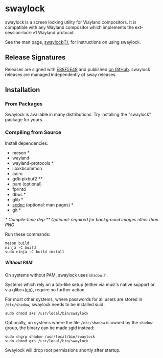 # swaylock

swaylock is a screen locking utility for Wayland compositors. It is compatible
with any Wayland compositor which implements the ext-session-lock-v1 Wayland
protocol.

See the man page, [swaylock(1)](swaylock.1.scd), for instructions on using swaylock.

## Release Signatures

Releases are signed with [E88F5E48](https://keys.openpgp.org/search?q=34FF9526CFEF0E97A340E2E40FDE7BE0E88F5E48)
and published [on GitHub](https://github.com/swaywm/swaylock/releases). swaylock
releases are managed independently of sway releases.

## Installation

### From Packages

Swaylock is available in many distributions. Try installing the "swaylock"
package for yours.

### Compiling from Source

Install dependencies:

* meson \*
* wayland
* wayland-protocols \*
* libxkbcommon
* cairo
* gdk-pixbuf2 \*\*
* pam (optional)
* fprintd
* dbus \*
* glib \*
* [scdoc](https://git.sr.ht/~sircmpwn/scdoc) (optional: man pages) \*
* git \*

_\* Compile-time dep_
_\*\* Optional: required for background images other than PNG_

Run these commands:

    meson build
    ninja -C build
    sudo ninja -C build install

##### Without PAM

On systems without PAM, swaylock uses `shadow.h`.

Systems which rely on a tcb-like setup (either via musl's native support or via
glibc+[tcb]), require no further action.

[tcb]: https://www.openwall.com/tcb/

For most other systems, where passwords for all users are stored in `/etc/shadow`,
swaylock needs to be installed suid:

    sudo chmod a+s /usr/local/bin/swaylock

Optionally, on systems where the file `/etc/shadow` is owned by the `shadow`
group, the binary can be made sgid instead:

    sudo chgrp shadow /usr/local/bin/swaylock
    sudo chmod g+s /usr/local/bin/swaylock

Swaylock will drop root permissions shortly after startup.
